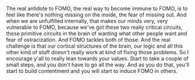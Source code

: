  The real antidote to FOMO, the real way to become immune to FOMO, is to feel like there's nothing missing on the inside, the fear of missing out. And when we are unfulfilled internally, that makes our minds very, very vulnerable to FOMO, because we've got these two really critical circuits, these primitive circuits in the brain of wanting what other people want and fear of ostracization. And FOMO tackles both of those. And the real challenge is that our cortical structures of the brain, our logic and all this other kind of stuff doesn't really work at kind of fixing those problems. So I encourage y'all to really lean towards your values. Start to take a couple of small steps, and you don't have to go all the way. And as you do that, you'll start to build contentment and you will start to induce FOMO in others.